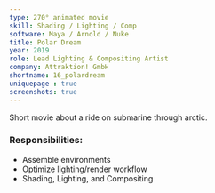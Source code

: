 ```yaml
---
type: 270° animated movie
skill: Shading / Lighting / Comp
software: Maya / Arnold / Nuke
title: Polar Dream
year: 2019
role: Lead Lighting & Compositing Artist
company: Attraktion! GmbH
shortname: 16_polardream
uniquepage : true 
screenshots: true
---
```


Short movie about a ride on submarine through arctic. 
<h3>Responsibilities: </h3>
 <ul>
  <li>Assemble environments</li>
  <li>Optimize lighting/render workflow</li>
  <li>Shading, Lighting, and Compositing</li>
</ul> 
